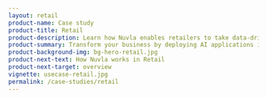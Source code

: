 ```yaml
---
layout: retail
product-name: Case study
product-title: Retail
product-description: Learn how Nuvla enables retailers to take data-driven decisions.
product-summary: Transform your business by deploying AI applications in stores to understand customer behaviour. Using Nuvla to deploy and manage those apps means you can focus on your customers and leave the tech to the techies.
product-background-img: bg-hero-retail.jpg
product-next-text: How Nuvla works in Retail
product-next-target: overview
vignette: usecase-retail.jpg
permalink: /case-studies/retail
---
```


